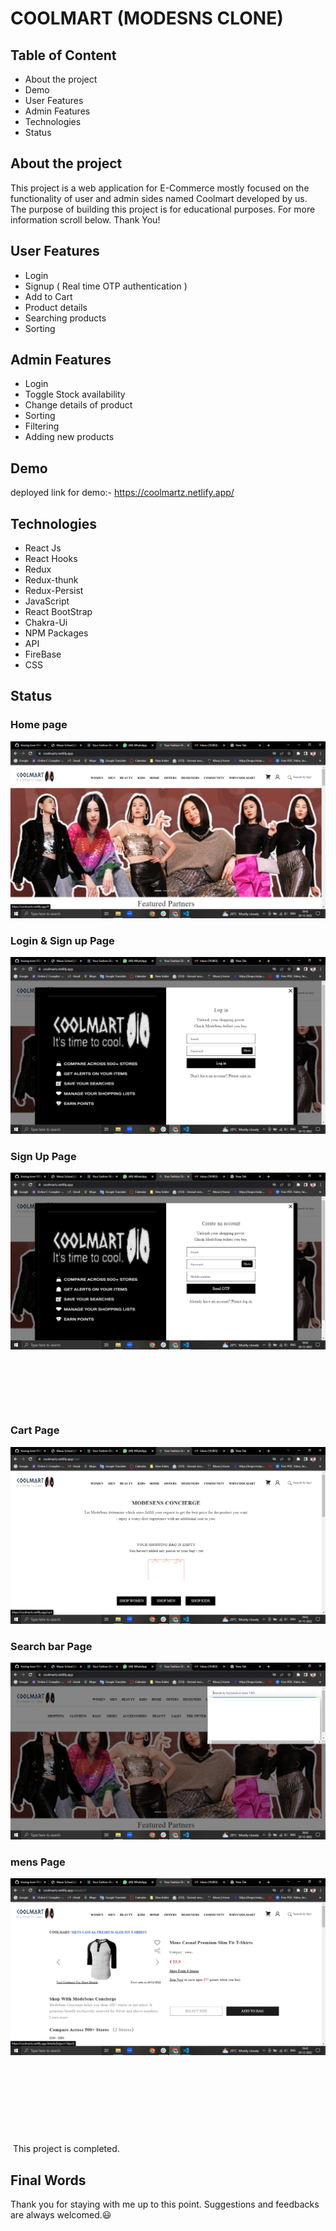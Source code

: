 
# COOLMART (MODESNS CLONE)


## Table of Content

- About the project
- Demo
- User Features
- Admin Features
- Technologies
- Status


## About the project

This project is a web application for E-Commerce mostly focused on the functionality of user and admin sides named Coolmart developed by us. The purpose of building this project is for educational purposes. For more information scroll below. Thank You!

## User Features


- Login 
- Signup ( Real time OTP authentication )
- Add to Cart
- Product details
- Searching products
- Sorting

## Admin Features

- Login
- Toggle Stock availability
- Change details of product
- Sorting
- Filtering
- Adding new products

## Demo

deployed link for demo:- https://coolmartz.netlify.app/


## Technologies

- React Js
- React Hooks
- Redux
- Redux-thunk
- Redux-Persist
- JavaScript
- React BootStrap
- Chakra-Ui
- NPM Packages
- API
- FireBase
- CSS
## Status
### Home page
![](https://github.com/Surendrakumar878/hissing-love-5128/blob/master/hissing-love-5128/public/Screenshot%20(122).png?raw=true)

### Login & Sign up Page
![](https://github.com/Surendrakumar878/hissing-love-5128/blob/master/hissing-love-5128/public/Screenshot%20(120).png?raw=true)
### Sign Up Page
![](https://github.com/Surendrakumar878/hissing-love-5128/blob/master/hissing-love-5128/public/Screenshot%20(121).png?raw=true)
<!-- ### login & Admin Page -->
![]()
<!-- ### Mens Page -->
![]()
<!-- ### Womens Page -->
![]()
### Cart Page
![](https://github.com/Surendrakumar878/hissing-love-5128/blob/master/hissing-love-5128/public/Screenshot%20(123).png?raw=true)


### Search bar Page
![](https://github.com/Surendrakumar878/hissing-love-5128/blob/master/hissing-love-5128/public/Screenshot%20(124).png?raw=true)
### mens Page
![](https://github.com/Surendrakumar878/hissing-love-5128/blob/master/hissing-love-5128/public/Screenshot%20(125).png?raw=true)
<!-- ### womens Page -->
![]()
<!-- ### Baeuty Page -->
![]()
<!-- ### Kids Page -->
![]()
<!-- ### Payment Page -->
![]()



<!-- ### Payment Page -->
![]()
This project is completed. 
## Final Words

Thank you for staying with me up to this point. Suggestions and feedbacks are always welcomed.😃

